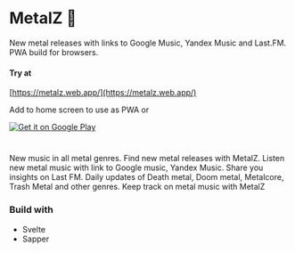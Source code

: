 # MetalZ 🤘

New metal releases with links to Google Music, Yandex Music and Last.FM.
PWA build for browsers.

#### Try at

[https://metalz.web.app/](https://metalz.web.app/)

Add to home screen to use as PWA or

[![Get it on Google Play](https://play.google.com/intl/en_us/badges/images/badge_new.png 'Get it on Google Play')](https://play.google.com/store/apps/details?id=com.az67128.metalz)

#

New music in all metal genres.
Find new metal releases with MetalZ.
Listen new metal music with link to Google music, Yandex Music.
Share you insights on Last FM.
Daily updates of Death metal, Doom metal, Metalcore, Trash Metal and other genres.
Keep track on metal music with MetalZ

### Build with

- Svelte
- Sapper
